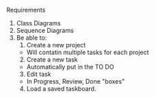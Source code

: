 Requirements
 1. Class Diagrams
 2. Sequence Diagrams
 3. Be able to:
    1. Create a new project
      - Will contatin multiple tasks for each project
    2. Create a new task
      - Automatically put in the TO DO
    3. Edit task
      - In Progress, Review, Done "boxes"
    4. Load a saved taskboard. 
